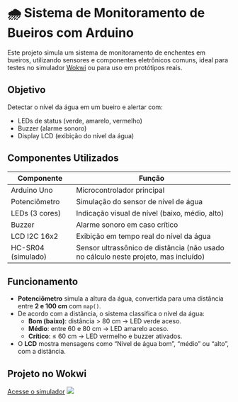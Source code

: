 # 🌧️ Sistema de Monitoramento de Bueiros com Arduino

Este projeto simula um sistema de monitoramento de enchentes em bueiros, utilizando sensores e componentes eletrônicos comuns, ideal para testes no simulador [Wokwi](https://wokwi.com/) ou para uso em protótipos reais.

##  Objetivo

Detectar o nível da água em um bueiro e alertar com:
- LEDs de status (verde, amarelo, vermelho)
- Buzzer (alarme sonoro)
- Display LCD (exibição do nível da água)

## Componentes Utilizados

| Componente         | Função                                  |
|--------------------|------------------------------------------|
| Arduino Uno        | Microcontrolador principal               |
| Potenciômetro      | Simulação do sensor de nível de água     |
| LEDs (3 cores)     | Indicação visual de nível (baixo, médio, alto) |
| Buzzer             | Alarme sonoro em caso crítico            |
| LCD I2C 16x2       | Exibição em tempo real do nível da água  |
| HC-SR04 (simulado) | Sensor ultrassônico de distância (não usado no cálculo neste projeto, mas incluído) |

## Funcionamento

- **Potenciômetro** simula a altura da água, convertida para uma distância entre **2 e 100 cm** com `map()`.
- De acordo com a distância, o sistema classifica o nível da água:
  - **Bom (baixo)**: distância > 80 cm → LED verde aceso.
  - **Médio**: entre 60 e 80 cm → LED amarelo aceso.
  - **Crítico**: ≤ 60 cm → LED vermelho e buzzer ativados.
- O **LCD** mostra mensagens como “Nível de água bom”, “médio” ou “alto”, com a distância.

## Projeto no Wokwi

[Acesse o simulador]([https://wokwi.com](https://wokwi.com/projects/432241203851159553)])
![](https://github.com/user-attachments/assets/7d17bb03-6934-4bf6-8996-030ad9f3194c)



